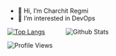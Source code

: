 - 👋 Hi, I’m Charchit Regmi
- 👀 I’m interested in DevOps


[![Top Langs](https://github-readme-stats.vercel.app/api/top-langs/?username=charchit14&layout=donut)](https://github.com/charchit14/github-readme-stats)  &nbsp;&nbsp;&nbsp;&nbsp;&nbsp;&nbsp;&nbsp;&nbsp;&nbsp;&nbsp;  ![Github Stats](https://github-readme-stats.vercel.app/api?username=charchit14&theme=radical)


![Profile Views](https://komarev.com/ghpvc/?username=charchit14&style=flat-square) 




<!---
charchit14/charchit14 is a ✨ special ✨ repository because its `README.md` (this file) appears on your GitHub profile.
You can click the Preview link to take a look at your changes.

- 🌱 I’m currently learning programming and new tools
- 💞️ I’m looking to collaborate on ...
- 📫 How to reach me ...
- I graduated from IOE, Thapathali Campus in Electronics, Communication, and Information Engineering 
--->
